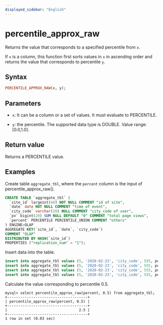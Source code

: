 ```yaml
---
displayed_sidebar: "English"
---
```


# percentile_approx_raw



Returns the value that corresponds to a specified percentile from `x`.

If `x` is a column, this function first sorts values in `x` in ascending order and returns the value that corresponds to percentile `y`.

## Syntax

```Haskell
PERCENTILE_APPROX_RAW(x, y);
```

## Parameters

- `x`: It can be a column or a set of values. It must evaluate to PERCENTILE.

- `y`: the percentile. The supported data type is DOUBLE. Value range: [0.0,1.0].

## Return value

Returns a PERCENTILE value.

## Examples

 Create table `aggregate_tbl`, where the `percent` column is the input of percentile_approx_raw().

  ```sql
  CREATE TABLE `aggregate_tbl` (
    `site_id` largeint(40) NOT NULL COMMENT "id of site",
    `date` date NOT NULL COMMENT "time of event",
    `city_code` varchar(20) NULL COMMENT "city_code of user",
    `pv` bigint(20) SUM NULL DEFAULT "0" COMMENT "total page views",
    `percent` PERCENTILE PERCENTILE_UNION COMMENT "others"
  ) ENGINE=OLAP
  AGGREGATE KEY(`site_id`, `date`, `city_code`)
  COMMENT "OLAP"
  DISTRIBUTED BY HASH(`site_id`)
  PROPERTIES ("replication_num" = "1");
  ```

Insert data into the table.

  ```sql
  insert into aggregate_tbl values (5, '2020-02-23', 'city_code', 555, percentile_hash(1));
  insert into aggregate_tbl values (5, '2020-02-23', 'city_code', 555, percentile_hash(2));
  insert into aggregate_tbl values (5, '2020-02-23', 'city_code', 555, percentile_hash(3));
  insert into aggregate_tbl values (5, '2020-02-23', 'city_code', 555, percentile_hash(4));
  ```

Calculate the value corresponding to percentile 0.5.

  ```Plain Text
  mysql> select percentile_approx_raw(percent, 0.5) from aggregate_tbl;
  +-------------------------------------+
  | percentile_approx_raw(percent, 0.5) |
  +-------------------------------------+
  |                                 2.5 |
  +-------------------------------------+
  1 row in set (0.03 sec)
  ```
